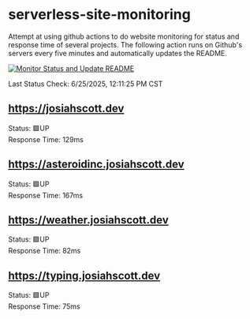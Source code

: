 # serverless-site-monitoring
Attempt at using github actions to do website monitoring for status and response time of several projects. The following action runs on Github's servers every five minutes and automatically updates the README.  

[![Monitor Status and Update README](https://github.com/JosiahSco/serverless-site-monitoring/actions/workflows/monitor.yaml/badge.svg)](https://github.com/JosiahSco/serverless-site-monitoring/actions/workflows/monitor.yaml)

Last Status Check: 6/25/2025, 12:11:25 PM CST

## https://josiahscott.dev
Status: 🟩UP  
Response Time: 129ms

## https://asteroidinc.josiahscott.dev
Status: 🟩UP  
Response Time: 167ms

## https://weather.josiahscott.dev
Status: 🟩UP  
Response Time: 82ms

## https://typing.josiahscott.dev
Status: 🟩UP  
Response Time: 75ms


